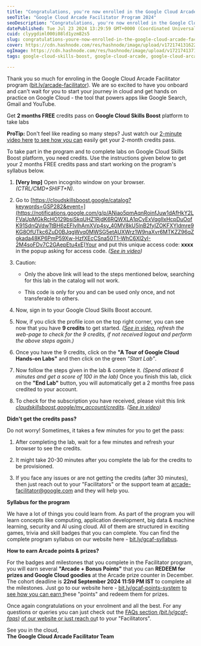 ```yaml
---
title: "Congratulations, you're now enrolled in the Google Cloud Arcade Facilitator Program 2024"
seoTitle: "Google Cloud Arcade Facilitator Program 2024"
seoDescription: "Congratulations, you're now enrolled in the Google Cloud Arcade Facilitator Program 2024"
datePublished: Tue Jul 23 2024 13:29:59 GMT+0000 (Coordinated Universal Time)
cuid: clyygdiml000i08ld1yzm82s5
slug: congratulations-youre-now-enrolled-in-the-google-cloud-arcade-facilitator-program-2024
cover: https://cdn.hashnode.com/res/hashnode/image/upload/v1721741316228/603902de-fee9-4182-9970-c006728a437c.png
ogImage: https://cdn.hashnode.com/res/hashnode/image/upload/v1721741371328/27a75b57-c5da-4c01-8035-a3612d5dfcb6.png
tags: google-cloud-skills-boost, google-cloud-arcade, google-cloud-arcade-facilitator, google-cloud-skills

---
```


Thank you so much for enroling in the Google Cloud Arcade Facilitator program ([bit.ly/arcade-facilitator](http://bit.ly/arcade-facilitator)). We are so excited to have you onboard and can't wait for you to start your journey in cloud and get hands on practice on Google Cloud - the tool that powers apps like Google Search, Gmail and YouTube.

Get **2 months FREE** credits pass on **Google Cloud Skills Boost** platform to take labs

**ProTip:** Don't feel like reading so many steps? Just watch our [2-minute video here](https://notifications.google.com/g/p/ANiao5rKZCjwq9dDM_ffJcHzA0nhTsBTn0_z2Oe4C8koTa844n-3OgH9gfJTftsWCL8Dk785H_JMPJmoNhEK7h1qJBCZzLUh6h19ptXJ26f2wa1unwxVQmPaO5yGnmpxaC8t98cdGxTuxDVYqrzZb3S2Pp85lywzOi5m_B7InfzwI249FrD_Q73kpWAb0MoFat7Hf42b0NQ_ecbq69jtGPLcMesvOYZtr7N5fcImL3I) [to see how you can](https://notifications.google.com/g/p/ANiao5rKZCjwq9dDM_ffJcHzA0nhTsBTn0_z2Oe4C8koTa844n-3OgH9gfJTftsWCL8Dk785H_JMPJmoNhEK7h1qJBCZzLUh6h19ptXJ26f2wa1unwxVQmPaO5yGnmpxaC8t98cdGxTuxDVYqrzZb3S2Pp85lywzOi5m_B7InfzwI249FrD_Q73kpWAb0MoFat7Hf42b0NQ_ecbq69jtGPLcMesvOYZtr7N5fcImL3I) easily get your 2-month credits pass.

To take part in the program and to complete labs on Google Cloud Skills Boost platform, you need credits. Use the instructions given below to get your 2 months FREE credits pass and start working on the program's syllabus below.

1. **\[Very Imp\]** Open incognito window on your browser. *(CTRL/CMD+SHIFT+N)*.
    
2. Go to [https://cloudskillsboost.google/catalog?keywords=GSP282&event=](https://notifications.google.com/g/p/ANiao5pmAqnRoinfJuw1dAfHkY2LFVaUpMGkRcHO129bsiSkqUHZ1RjdK6RQWXLA1pCvExVqgIlxHcpDuOofK91SdnQVdwTtBH6zEFlvlhAmXVp4sy_40MV8kU5lnB2fyIZOKFXYldmre9KG8OfUTkc6ZuD0BJqgWvq0MWSG5etAUXWrz1W9naXvr6MTKZZ96qZgkada48KP6PmP59Xw-HzfXEcCSna50T1-WhC6Xl2yI-2M4soFDv7C2GAepEtu4xE)Your and put this unique access code: **xxxx** in the popup asking for access code. *(*[*See in video*](https://notifications.google.com/g/p/ANiao5oi16n5LEk6WRvDlZX-uVXVp_Zu-SbEHAUgWSEq4orYVmZqxmV3B0AJM1rS1XMQZ0SIZALPtKQBZaPvqmQpXR0R50r20AeWYJkHJ-_EPFPgZbj3DRbPd3sqkoY0bohfXikgWlJEIwkyUhFgfaZ6lfvCjGiRIWnGPnxB8_zM2pFvSNax8pSNoSW2ROrtqUV8gpIzhJR1C15bF28FQ-xZBELE8ZcG_fupmRcol-fMJtTrbQ)*)*
    
3. Caution:
    
    * Only the above link will lead to the steps mentioned below, searching for this lab in the catalog will not work.
        
    * This code is only for you and can be used only once, and not transferable to others.
        
4. Now, sign in to your Google Cloud Skills Boost account.
    
5. Now, if you click the profile icon on the top right corner, you can see now that you have **9 credits** to get started. *(*[*See in video*](https://notifications.google.com/g/p/ANiao5pWqanYaW-6qxcrNClCWN4Klp7NWdjXV9TvU1YRSo4HOUz5zstRx61bTEmqag7fHJWWHbudTcSfIiij_S7vQKRJCWFMXdX-CrGmVLhxcuAQ15gJdY7JOEWTZQ5nt_CsBBamvcNbYNjaG6zikpbKUhoBEOYdqU4v3cNtPiJkZA3Bi4E0NHZGBNzQLI799A_deJ7yNBorwsEHgUcIEFazuKCLMcKJ_6XRCqvF1I3nTMvLcg)*, refresh the web-page to check for the 9 credits, if not received logout and perform the above steps again.)*
    
6. Once you have the 9 credits, click on the **"A Tour of Google Cloud Hands-on Labs"** and then click on the green *"Start Lab"*.
    
7. Now follow the steps given in the lab & complete it. *(Spend atleast 6 minutes and get a score of 100 in the lab)* Once you finish this lab, click on the **"End Lab"** button, you will automatically get a 2 months free pass credited to your account.
    
8. To check for the subscription you have received, please visit this link [*cloudskillsboost.google/my\_account/credits*](https://notifications.google.com/g/p/ANiao5qbW5Xg_2u_Rxz17AYf5sPlruDy0iw8TGQkMNBi-laxDdzNv285hHRRBWurqDQ70qbnHK1HqTJIk8ybgiBDVNPFRU1UJLvcx3-Se7N_wQpTOcZjSAWAsDJ-v7a2mTy6wNcSZXKVsgISE-Z0Cbq9n0B_WejU2PU1NooREfAkVnwqztDZd1pEdQkfq5zMbw-zZl9IjQi0tzezs4dNlTpmVj86JfXdwqs8yyw5nEn_YQ). *(*[*See in video*](https://notifications.google.com/g/p/ANiao5pmM8DzZenPik0muCKKttgDNc544h4cmT7OtMEO3t38g9wa4TXjz_NxnluHqmvBKzAr8W8vjitztu0OQkRJA6kthwUIN_qvKbHnZ19aXl73BTD4RzUpZ_1s0HbqStxpZJwtOunsI6V_C6Tj_rqCeBnjRXcyb7Gqxj10-wc0rme9UOU-kICtt2RH2u9OmnLPSYEFOyWunMxh1X93RGGYPphduSt8iu8kBOAK77yYOpCPabg)*)*
    

**Didn't get the credits pass?**

Do not worry! Sometimes, it takes a few minutes for you to get the pass:

1. After completing the lab, wait for a few minutes and refresh your browser to see the credits.
    
2. It might take 20-30 minutes after you complete the lab for the credits to be provisioned.
    
3. If you face any issues or are not getting the credits (after 30 minutes), then just reach out to your "Facilitators" or the support team at [arcade-facilitator@google.com](mailto:arcade-facilitator@google.com) and they will help you.
    

**Syllabus for the program**

We have a lot of things you could learn from. As part of the program you will learn concepts like computing, application development, big data & machine learning, security and AI using cloud. All of them are structured in exciting games, trivia and skill badges that you can complete. You can find the complete program syllabus on our website here - [bit.ly/gcaf-syllabus](http://bit.ly/gcaf-syllabus).

**How to earn Arcade points & prizes?**

For the badges and milestones that you complete in the Facilitator program, you will earn several **"Arcade + Bonus Points"** that you can **REDEEM for prizes and Google Cloud goodies** at the Arcade prize counter in December. The cohort deadline is **22nd September 2024 11:59 PM IST** to complete all the milestones. Just go to our website here - [bit.ly/gcaf-points-system](http://bit.ly/gcaf-points-system) [to see how you can earn t](https://notifications.google.com/g/p/ANiao5r9-YyRON0FatR0Th1Dls1DfYyJ_V5ekhjalAmzGOCCinMdnZxl4hMMpuFglp7ktcFgcbzfJd2JdYQXnJmeGzAIyNSp-uQj-aHNmNmciXT7FSEtc0oWuHdn1qHqUmjYqX1F-4ITZCTZe91Nkgm4awGIFmGhF9BGf9qNFLpw4G9cNCaXQK53f9V_YEAE4xbl5GP6XlhnRAx5lKC8HXY)hese "points" and redeem them for prizes.

Once again congratulations on your enrolment and all the best. For any questions or queries you can just check out the [FAQs section *(*](https://notifications.google.com/g/p/ANiao5qOkPZkJJQ4ammFvcAuHSYnJF29zKLI__jC5vmCeTKyVUusYddTbz-zy1VvzFWgivPPaJNWSyX_CS0Psjk140xJTAOCZ9Z2MxmCHfqMh7kjXqAKEWsFXzH_EB5ZCd9ydVI9jaEYB-ZGiTBPqGzBkviIP_KMNmj4VgTv9JbwXRwJ_dpBoPLpS137wK1VEFya0p2x7ZTiXC6XQ04Rw21CbWtZ8EY--zG3tPThAxG__P2ABxPLHN8E)[*bit.ly/gcaf-faqs*](http://bit.ly/gcaf-faqs)[*)*](https://notifications.google.com/g/p/ANiao5qOkPZkJJQ4ammFvcAuHSYnJF29zKLI__jC5vmCeTKyVUusYddTbz-zy1VvzFWgivPPaJNWSyX_CS0Psjk140xJTAOCZ9Z2MxmCHfqMh7kjXqAKEWsFXzH_EB5ZCd9ydVI9jaEYB-ZGiTBPqGzBkviIP_KMNmj4VgTv9JbwXRwJ_dpBoPLpS137wK1VEFya0p2x7ZTiXC6XQ04Rw21CbWtZ8EY--zG3tPThAxG__P2ABxPLHN8E) [of our website or just reach ou](https://notifications.google.com/g/p/ANiao5qOkPZkJJQ4ammFvcAuHSYnJF29zKLI__jC5vmCeTKyVUusYddTbz-zy1VvzFWgivPPaJNWSyX_CS0Psjk140xJTAOCZ9Z2MxmCHfqMh7kjXqAKEWsFXzH_EB5ZCd9ydVI9jaEYB-ZGiTBPqGzBkviIP_KMNmj4VgTv9JbwXRwJ_dpBoPLpS137wK1VEFya0p2x7ZTiXC6XQ04Rw21CbWtZ8EY--zG3tPThAxG__P2ABxPLHN8E)t to your "Facilitators".

See you in the cloud,  
**The Google Cloud Arcade Facilitator Team**